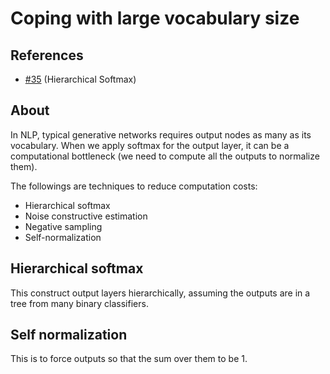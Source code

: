 Coping with large vocabulary size
=========

## References
- [#35](https://github.com/tarohi24/literature/issues/35) (Hierarchical Softmax)


## About
In NLP, typical generative networks requires output nodes as many as its vocabulary.
When we apply softmax for the output layer, it can be a computational bottleneck (we need to compute all the outputs to normalize them).

The followings are techniques to reduce computation costs:

- Hierarchical softmax
- Noise constructive estimation
- Negative sampling
- Self-normalization


## Hierarchical softmax
This construct output layers hierarchically, assuming the outputs are in a tree from many binary classifiers.


## Self normalization
This is to force outputs so that the sum over them to be 1.
